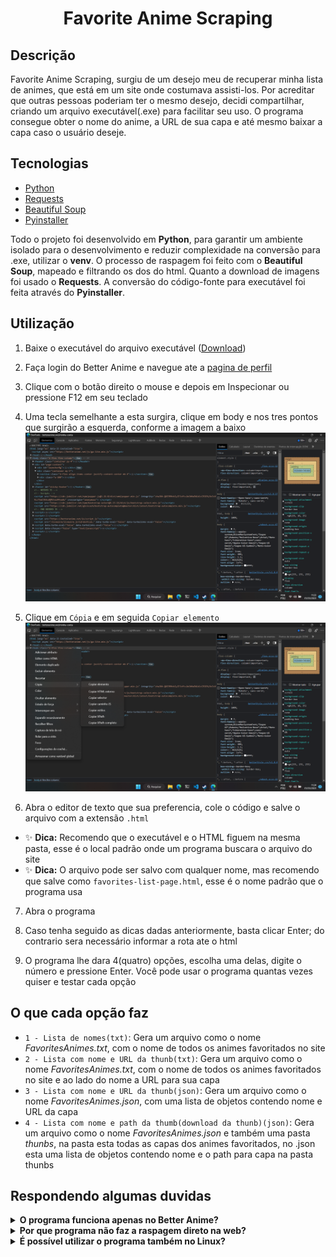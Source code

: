 <h1 align="center">Favorite Anime Scraping</h1>

## Descrição
Favorite Anime Scraping, surgiu de um desejo meu de recuperar minha lista de animes, que está em um site onde costumava assisti-los. Por acreditar que outras pessoas poderiam ter o mesmo desejo, decidi compartilhar, criando um arquivo executável(.exe) para facilitar seu uso. O programa consegue obter o nome do anime, a URL de sua capa e até mesmo baixar a capa caso o usuário deseje.

## Tecnologias
* [Python](https://www.python.org/)
* [Requests](https://requests.readthedocs.io/en/latest/)
* [Beautiful Soup](https://www.crummy.com/software/BeautifulSoup/bs4/doc.ptbr/)
* [Pyinstaller](https://pyinstaller.org/en/stable/)

Todo o projeto foi desenvolvido em **Python**, para garantir um ambiente isolado para o desenvolvimento e reduzir complexidade na conversão para .exe, utilizar o **venv**. O processo de raspagem foi feito com o **Beautiful Soup**, mapeado e filtrando os dos do html. Quanto a download de imagens foi usado o **Requests**. A conversão do código-fonte para executável foi feita através do **Pyinstaller**.

## Utilização
1. Baixe o executável do arquivo executável ([Download](https://github.com/JeffersonSimplicio/scraping-favorite-anime/raw/main/animeScraping.exe))

2. Faça login do Better Anime e navegue ate a [pagina de perfil](https://betteranime.net/minha-conta)

3. Clique com o botão direito o mouse e depois em Inspecionar ou pressione F12 em seu teclado

4. Uma tecla semelhante a esta surgira, clique em body e nos tres pontos que surgirão a esquerda, conforme a imagem a baixo
![image](./images_docs/image1.png)

5. Clique em `Cópia` e em seguida `Copiar elemento`
![image](./images_docs/image2.png)

6. Abra o editor de texto que sua preferencia, cole o código e salve o arquivo com a extensão `.html`
- ✨ **Dica:** Recomendo que o executável e o HTML figuem na mesma pasta, esse é o local padrão onde um programa buscara o arquivo do site
- ✨ **Dica:** O arquivo pode ser salvo com qualquer nome, mas recomendo que salve como `favorites-list-page.html`, esse é o nome padrão que o programa usa

7. Abra o programa

8. Caso tenha seguido as dicas dadas anteriormente, basta clicar Enter; do contrario sera necessário informar a rota ate o html

9.  O programa lhe dara 4(quatro) opções, escolha uma delas, digite o número e pressione Enter. Você pode usar o programa quantas vezes quiser e testar cada opção

## O que cada opção faz
 - `1 - Lista de nomes(txt)`: Gera um arquivo como o nome *FavoritesAnimes.txt*, com o nome de todos os animes favoritados no site
 - `2 - Lista com nome e URL da thunb(txt)`: Gera um arquivo como o nome *FavoritesAnimes.txt*, com o nome de todos os animes favoritados no site e ao lado do nome a URL para sua capa
 - `3 - Lista com nome e URL da thunb(json)`: Gera um arquivo como o nome *FavoritesAnimes.json*, com uma lista de objetos contendo nome e URL da capa
 - `4 - Lista com nome e path da thumb(download da thunb)(json)`: Gera um arquivo como o nome *FavoritesAnimes.json* e também uma pasta *thunbs*, na pasta esta todas as capas dos animes favoritados, no .json esta uma lista de objetos contendo nome e o path para capa na pasta thunbs

## Respondendo algumas duvidas
<details>
  <summary><strong>O programa funciona apenas no Better Anime?</strong></summary>
  Sim. Seu devolvimento foi feito baseado-se na arvore DOM do Better Anime. Não sendo testando com nenhum outro site.
</details>
<details>
  <summary><strong>Por que programa não faz a raspagem direto na web?</strong></summary>
  Essa funcionalidade também esta em meus plano. Entretanto, o site usa reCaptcha o que dificulta tal tarefa.
</details>
<details>
  <summary><strong>É possível utilizar o programa também no Linux?</strong></summary>
  Sim. Por enquanto um modo simples de usar se limita ao Windows, para usar o programa no Linux, é necessário usa-lo a partir do código-fonte diretamente. Pretendo adiciona este modo de uso futuramente.
</details>
